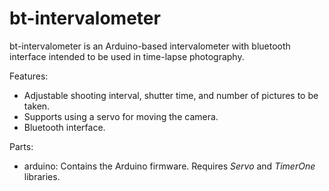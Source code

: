 bt-intervalometer
=================

bt-intervalometer is an Arduino-based intervalometer with bluetooth interface intended to be used in time-lapse photography.

Features:
  * Adjustable shooting interval, shutter time, and number of pictures to be taken.
  * Supports using a servo for moving the camera.
  * Bluetooth interface.

Parts:
  * arduino: Contains the Arduino firmware. Requires _Servo_ and _TimerOne_ libraries.
